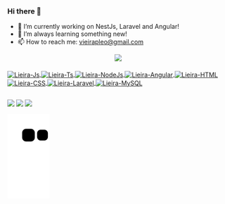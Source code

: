### Hi there 👋

- 🔭 I’m currently working on NestJs, Laravel and Angular!
- 🌱 I’m always learning something new!
- 📫 How to reach me: vieirapleo@gmail.com

<div align="center">
  <a href="https://github.com/lieira">
  <img height="180em" src="https://github-readme-stats.vercel.app/api?username=lieira&show_icons=true&theme=dracula&include_all_commits=true&count_private=true"/>
</div>

<div style="display: inline_block"><br>
  <img align="center" alt="Lieira-Js" src="https://img.shields.io/badge/JavaScript-F7DF1E?style=for-the-badge&logo=javascript&logoColor=black">
  <img align="center" alt="Lieira-Ts" src="https://img.shields.io/badge/TypeScript-007ACC?style=for-the-badge&logo=typescript&logoColor=white">
  <img align="center" alt="Lieira-NodeJs" src="https://img.shields.io/badge/Node.js-43853D?style=for-the-badge&logo=node.js&logoColor=white">
  <img align="center" alt="Lieira-Angular" src="https://img.shields.io/badge/Angular-20232A?style=for-the-badge&logo=react&logoColor=61DAFB">
  <img align="center" alt="Lieira-HTML" src="https://img.shields.io/badge/HTML5-E34F26?style=for-the-badge&logo=html5&logoColor=white">
  <img align="center" alt="Lieira-CSS" src="https://img.shields.io/badge/CSS3-1572B6?style=for-the-badge&logo=css3&logoColor=white">
  <img align="center" alt="Lieira-Laravel" src="https://img.shields.io/badge/Laravel-FF2D20?style=for-the-badge&logo=laravel&logoColor=white">
   <img align="center" alt="Lieira-MySQL" src="https://img.shields.io/badge/MySQL-FF2D20?style=for-the-badge&logo=laravel&logoColor=white">
</div>

  ##
 
<div> 

  <a href="https://www.instagram.com/lvperes/" target="_blank"><img src="https://img.shields.io/badge/-Instagram-%23E4405F?style=for-the-badge&logo=instagram&logoColor=white" target="_blank"></a>
  <a href = "mailto:vieirapleo@gmail.com"><img src="https://img.shields.io/badge/-Gmail-%23333?style=for-the-badge&logo=gmail&logoColor=white" target="_blank"></a>
  <a href="https://www.linkedin.com/in/leonardo-vieira-peres-77b6a6199/" target="_blank"><img src="https://img.shields.io/badge/-LinkedIn-%230077B5?style=for-the-badge&logo=linkedin&logoColor=white" target="_blank"></a> 
 
  ![Snake animation](https://github.com/rafaballerini/rafaballerini/blob/output/github-contribution-grid-snake.svg)
 
</div>
